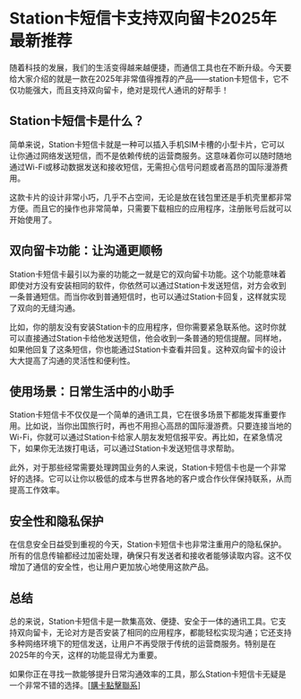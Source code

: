 # Station卡短信卡支持双向留卡2025年最新推荐

随着科技的发展，我们的生活变得越来越便捷，而通信工具也在不断升级。今天要给大家介绍的就是一款在2025年非常值得推荐的产品——station卡短信卡，它不仅功能强大，而且支持双向留卡，绝对是现代人通讯的好帮手！

## Station卡短信卡是什么？

简单来说，Station卡短信卡就是一种可以插入手机SIM卡槽的小型卡片，它可以让你通过网络发送短信，而不是依赖传统的运营商服务。这意味着你可以随时随地通过Wi-Fi或移动数据发送和接收短信，无需担心信号问题或者高昂的国际漫游费用。

这款卡片的设计非常小巧，几乎不占空间，无论是放在钱包里还是手机壳里都非常方便。而且它的操作也非常简单，只需要下载相应的应用程序，注册账号后就可以开始使用了。

## 双向留卡功能：让沟通更顺畅

Station卡短信卡最引以为豪的功能之一就是它的双向留卡功能。这个功能意味着即使对方没有安装相同的软件，你依然可以通过Station卡发送短信，对方会收到一条普通短信。而当你收到普通短信时，也可以通过Station卡回复，这样就实现了双向的无缝沟通。

比如，你的朋友没有安装Station卡的应用程序，但你需要紧急联系他。这时你就可以直接通过Station卡给他发送短信，他会收到一条普通的短信提醒。同样地，如果他回复了这条短信，你也能通过Station卡查看并回复。这种双向留卡的设计大大提高了沟通的灵活性和便利性。

## 使用场景：日常生活中的小助手

Station卡短信卡不仅仅是一个简单的通讯工具，它在很多场景下都能发挥重要作用。比如说，当你出国旅行时，再也不用担心高昂的国际漫游费。只要连接当地的Wi-Fi，你就可以通过Station卡给家人朋友发短信报平安。再比如，在紧急情况下，如果你无法拨打电话，可以通过Station卡发送短信寻求帮助。

此外，对于那些经常需要处理跨国业务的人来说，Station卡短信卡也是一个非常好的选择。它可以让你以极低的成本与世界各地的客户或合作伙伴保持联系，从而提高工作效率。

## 安全性和隐私保护

在信息安全日益受到重视的今天，Station卡短信卡也非常注重用户的隐私保护。所有的信息传输都经过加密处理，确保只有发送者和接收者能够读取内容。这不仅增加了通信的安全性，也让用户更加放心地使用这款产品。

## 总结

总的来说，Station卡短信卡是一款集高效、便捷、安全于一体的通讯工具。它支持双向留卡，无论对方是否安装了相同的应用程序，都能轻松实现沟通；它还支持多种网络环境下的短信发送，让用户不再受限于传统的运营商服务。特别是在2025年的今天，这样的功能显得尤为重要。

如果你正在寻找一款能够提升日常沟通效率的工具，那么Station卡短信卡无疑是一个非常不错的选择。[[購卡點擊聯系](https://t.me/s/SXDXQF)]
